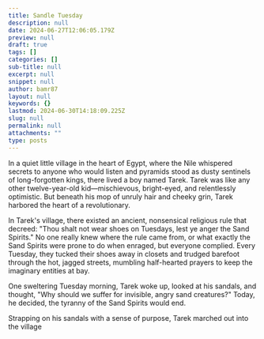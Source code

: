 ```yaml
---
title: Sandle Tuesday
description: null
date: 2024-06-27T12:06:05.179Z
preview: null
draft: true
tags: []
categories: []
sub-title: null
excerpt: null
snippet: null
author: bamr87
layout: null
keywords: {}
lastmod: 2024-06-30T14:18:09.225Z
slug: null
permalink: null
attachments: ""
type: posts
---
```


In a quiet little village in the heart of Egypt, where the Nile whispered secrets to anyone who would listen and pyramids stood as dusty sentinels of long-forgotten kings, there lived a boy named Tarek. Tarek was like any other twelve-year-old kid—mischievous, bright-eyed, and relentlessly optimistic. But beneath his mop of unruly hair and cheeky grin, Tarek harbored the heart of a revolutionary.

In Tarek's village, there existed an ancient, nonsensical religious rule that decreed: "Thou shalt not wear shoes on Tuesdays, lest ye anger the Sand Spirits." No one really knew where the rule came from, or what exactly the Sand Spirits were prone to do when enraged, but everyone complied. Every Tuesday, they tucked their shoes away in closets and trudged barefoot through the hot, jagged streets, mumbling half-hearted prayers to keep the imaginary entities at bay.

One sweltering Tuesday morning, Tarek woke up, looked at his sandals, and thought, "Why should we suffer for invisible, angry sand creatures?" Today, he decided, the tyranny of the Sand Spirits would end.

Strapping on his sandals with a sense of purpose, Tarek marched out into the village